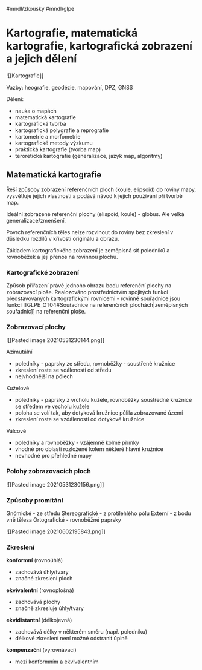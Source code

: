 #mndl/zkousky #mndl/glpe
# Kartografie, matematická kartografie, kartografická zobrazení a jejich dělení

![[Kartografie]]

Vazby: heografie, geodézie, mapování, DPZ, GNSS

Dělení:
- nauka o mapách
- matematická kartografie
- kartografická tvorba
- kartografická polygrafie a reprografie
- kartometrie a morfometrie
- kartografické metody výzkumu
- praktická kartografie (tvorba map)
- teroretická kartografie (generalizace, jazyk map, algoritmy)

## Matematická kartografie
Řeší způsoby zobrazení referenčních ploch (koule, elipsoid) do roviny mapy, vysvětluje jejich vlastnosti a podává návod k jejich používání při tvorbě map.

Ideální zobrazené referenční plochy (elispoid, koule) - glóbus. Ale velká generalizace/zmenšení.

Povrch referenčních těles nelze rozvinout do roviny bez zkreslení v důsledku rozdílů v křivosti originálu a obrazu.

Základem kartografického zobrazení je zeměpisná síť poledníků a rovnoběžek a její přenos na rovinnou plochu.

### Kartografické zobrazení
Způsob přiřazení právě jednoho obrazu bodu referenční plochy na zobrazovací ploše. Realozováno prostřednictvím spojitých funkcí představovaných kartografickými rovnicemi - rovinné souřadnice jsou funkcí [[GLPE_OT04#Souřadnice na referenčních plochách|zeměpisných souřadnic]] na referenční ploše.

### Zobrazovací plochy
![[Pasted image 20210531230144.png]]

Azimutální
- poledníky - paprsky ze středu, rovnoběžky - soustřené kružnice
- zkreslení roste se vdáleností od středu
- nejvhodnější na pólech

Kuželové
- poledníky - paprsky z vrcholu kužele, rovnoběžky soustředné kružnice se středem ve vecholu kužele
- poloha se volí tak, aby dotyková kružnice půlila zobrazované území
- zkreslení roste se vzdáleností od dotykové kružnice

Válcové
- poledníky a rovnoběžky - vzájemně kolmé přímky
- vhodné pro oblasti rozložené kolem některé hlavní kružnice
- nevhodné pro přehledné mapy

### Polohy zobrazovacích ploch
![[Pasted image 20210531230156.png]]

### Způsoby promítání

Gnómické - ze středu
Stereografické - z protilehlého pólu
Externí - z bodu vně tělesa
Ortografické - rovnoběžné paprsky

![[Pasted image 20210602195843.png]]

### Zkreslení

**konformní** (rovnoúhlá)
- zachovává úhly/tvary
- značné zkreslení ploch

**ekvivalentní** (rovnoplošná)
- zachovává plochy
- značně zkresluje úhly/tvary

**ekvidistantní** (délkojevná)
- zachovává délky v některém směru (např. poledníku)
- délkové zkreslení není možné odstranit úplně

**kompenzační** (vyrovnávací)
- mezi konformním a ekvivalentním


